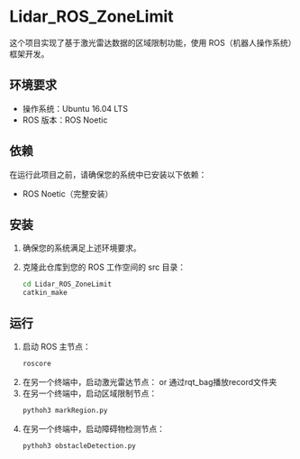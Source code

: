 # Lidar_ROS_ZoneLimit

这个项目实现了基于激光雷达数据的区域限制功能，使用 ROS（机器人操作系统）框架开发。

## 环境要求

- 操作系统：Ubuntu 16.04 LTS
- ROS 版本：ROS Noetic

## 依赖

在运行此项目之前，请确保您的系统中已安装以下依赖：

- ROS Noetic（完整安装）

## 安装

1. 确保您的系统满足上述环境要求。

2. 克隆此仓库到您的 ROS 工作空间的 src 目录：

   ```bash
   cd Lidar_ROS_ZoneLimit
   catkin_make
   ```
## 运行
1. 启动 ROS 主节点：
   ```bash
   roscore
   ```
2. 在另一个终端中，启动激光雷达节点：
   or
   通过rqt_bag播放record文件夹
3. 在另一个终端中，启动区域限制节点：
   ```bash
   pythoh3 markRegion.py
   ```
4. 在另一个终端中，启动障碍物检测节点：
   ```bash
   pythoh3 obstacleDetection.py
   ```
